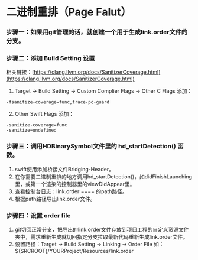 # 二进制重排（Page Falut）

### 步骤一：如果用git管理的话，就创建一个用于生成link.order文件的分支。

### 步骤二：添加 Build Setting 设置
相关链接：[https://clang.llvm.org/docs/SanitizerCoverage.html](https://clang.llvm.org/docs/SanitizerCoverage.html)

1. Target -> Build Setting -> Custom Complier Flags -> Other C Flags 添加：
```
-fsanitize-coverage=func,trace-pc-guard
```

2. Other Swift Flags 添加：
```
-sanitize-coverage=func
-sanitize=undefined
```

### 步骤三：调用HDBinarySymbol文件里的 hd_startDetection() 函数。
1. swift使用添加桥接文件Bridging-Header。
2. 在你需要二进制重排的地方调用hd_startDetection()，如didFinishLaunching里，或第一个渲染的控制器里的viewDidAppear里。
3. 查看控制台日志：link.order ==== 的path路径。
4. 根据path路径导出link.order文件。

### 步骤四：设置 order file
1. git切回正常分支，把导出的link.order文件存放到项目工程的自定义资源文件夹中，需求重新生成就切回指定分支拉取最新代码重新生成link.order文件。
2. 设置路径：Target -> Build Setting -> Linking -> Order File 
如：${SRCROOT}/YOURProject/Resources/link.order